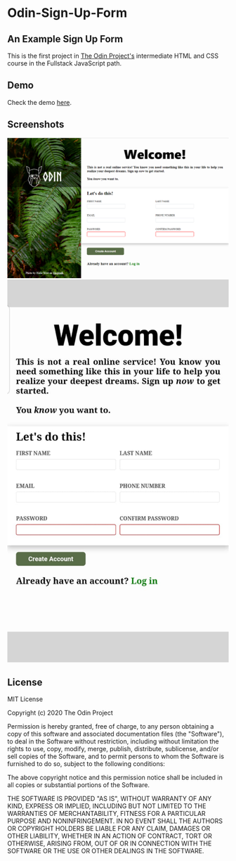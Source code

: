 # Odin-Sign-Up-Form
## An Example Sign Up Form

This is the first project in [The Odin Project's](https://www.theodinproject.com/dashboard) intermediate HTML and CSS course in the Fullstack JavaScript path.

## Demo

Check the demo [here](https://mathoverse100.github.io/odin-sign-up-form/).

## Screenshots

<img src="./images/computerDemo.PNG" alt="Computer Demo">
<img src="./images/mobileDemo.jpg" alt="Mobile Demo">

## License

MIT License

Copyright (c) 2020 The Odin Project

Permission is hereby granted, free of charge, to any person obtaining a copy of this software and associated documentation files (the "Software"), to deal in the Software without restriction, including without limitation the rights to use, copy, modify, merge, publish, distribute, sublicense, and/or sell copies of the Software, and to permit persons to whom the Software is furnished to do so, subject to the following conditions:

The above copyright notice and this permission notice shall be included in all copies or substantial portions of the Software.

THE SOFTWARE IS PROVIDED "AS IS", WITHOUT WARRANTY OF ANY KIND, EXPRESS OR IMPLIED, INCLUDING BUT NOT LIMITED TO THE WARRANTIES OF MERCHANTABILITY, FITNESS FOR A PARTICULAR PURPOSE AND NONINFRINGEMENT. IN NO EVENT SHALL THE AUTHORS OR COPYRIGHT HOLDERS BE LIABLE FOR ANY CLAIM, DAMAGES OR OTHER LIABILITY, WHETHER IN AN ACTION OF CONTRACT, TORT OR OTHERWISE, ARISING FROM, OUT OF OR IN CONNECTION WITH THE SOFTWARE OR THE USE OR OTHER DEALINGS IN THE SOFTWARE.